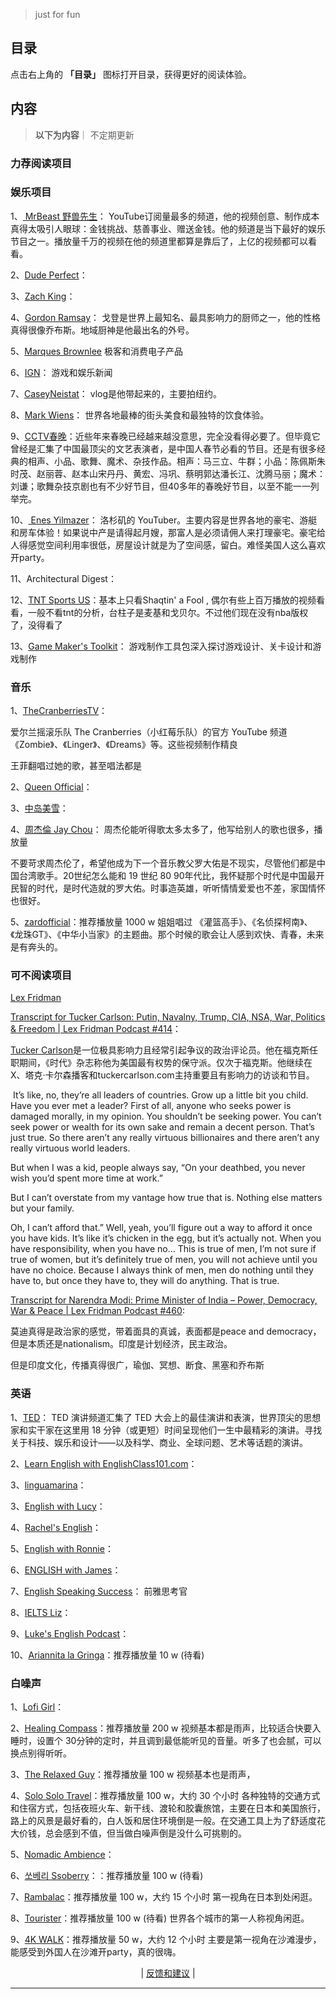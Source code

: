 > just for fun
## 目录

点击右上角的 **「目录」** 图标打开目录，获得更好的阅读体验。


## 内容
> **以下为内容**｜ 不定期更新

###  力荐阅读项目   
<!-- 

 -->




### 娱乐项目

1、[ MrBeast 野兽先生](https://www.youtube.com/@MrBeast)：
YouTube订阅量最多的频道，他的视频创意、制作成本真得太吸引人眼球：金钱挑战、慈善事业、赠送金钱。他的频道是当下最好的娱乐节目之一。播放量千万的视频在他的频道里都算是靠后了，上亿的视频都可以看看。

2、[Dude Perfect](https://www.youtube.com/@dudeperfect/videos)：

3、[Zach King](https://www.youtube.com/@ZachKing/videos)：

4、[Gordon Ramsay](https://www.youtube.com/GordonRamsay)：
戈登是世界上最知名、最具影响力的厨师之一，他的性格真得很像乔布斯。地域厨神是他最出名的外号。

5、[Marques Brownlee](https://www.youtube.com/@mkbhd/videos)
极客和消费电子产品 

6、[IGN](https://www.youtube.com/@IGN/videos)：
游戏和娱乐新闻

7、[CaseyNeistat](https://www.youtube.com/@casey/videos)：
vlog是他带起来的，主要拍纽约。

8、[Mark Wiens](https://www.youtube.com/@markwiens)：
世界各地最棒的街头美食和最独特的饮食体验。

9、[CCTV春晚](https://www.youtube.com/@CCTVGala/videos)：近些年来春晚已经越来越没意思，完全没看得必要了。但毕竟它曾经是汇集了中国最顶尖的文艺表演者，是中国人春节必看的节目。还是有很多经典的相声、小品、歌舞、魔术、杂技作品。相声：马三立、牛群；小品：陈佩斯朱时茂、赵丽蓉、赵本山宋丹丹、黄宏、冯巩、蔡明郭达潘长江、沈腾马丽；魔术：刘谦；歌舞杂技京剧也有不少好节目，但40多年的春晚好节目，以至不能一一列举完。

10、[ Enes Yilmazer](https://www.youtube.com/@EnesYilmazer/videos)：
洛杉矶的 YouTuber。主要内容是世界各地的豪宅、游艇和房车体验！如果说中产是请得起月嫂，那富人是必须请佣人来打理豪宅。豪宅给人得感觉空间利用率很低，房屋设计就是为了空间感，留白。难怪美国人这么喜欢开party。

11、Architectural Digest：

12、[TNT Sports US](https://www.youtube.com/@TNTSportsUS/videos)：基本上只看Shaqtin' a Fool , 偶尔有些上百万播放的视频看看，一般不看tnt的分析，台柱子是麦基和戈贝尔。不过他们现在没有nba版权了，没得看了

13、[Game Maker's Toolkit](https://www.youtube.com/@GMTK)：
游戏制作工具包深入探讨游戏设计、关卡设计和游戏制作

### 音乐

1、[TheCranberriesTV](https://www.youtube.com/@thecranberriestv?app=desktop)：

爱尔兰摇滚乐队 The Cranberries（小红莓乐队）的官方 YouTube 频道
《Zombie》、《Linger》、《Dreams》等。这些视频制作精良 

王菲翻唱过她的歌，甚至唱法都是


2、[Queen Official](https://www.youtube.com/channel/UCiMhD4jzUqG-IgPzUmmytRQ)：


3、[中岛美雪](https://www.youtube.com/@miyukiofficial/videos)：

4、[周杰倫 Jay Chou](https://www.youtube.com/@jaychou/videos)：
周杰伦能听得歌太多太多了，他写给别人的歌也很多，播放量

不要苛求周杰伦了，希望他成为下一个音乐教父罗大佑是不现实，尽管他们都是中国台湾歌手。20世纪怎么能和 19 世纪 80 90年代比，我怀疑那个时代是中国最开民智的时代，是时代造就的罗大佑。时事造英雄，听听情情爱爱也不差，家国情怀也很好。

5、[zardofficial](https://www.youtube.com/@zardofficial/videos)：推荐播放量 1000 w
姐姐唱过 《灌篮高手》、《名侦探柯南》、《龙珠GT》、《中华小当家》的主题曲。那个时候的歌会让人感到欢快、青春，未来是有奔头的。

###  可不阅读项目

[Lex Fridman](https://www.youtube.com/@lexfridman)

[Transcript for Tucker Carlson: Putin, Navalny, Trump, CIA, NSA, War, Politics & Freedom | Lex Fridman Podcast #414](https://lexfridman.com/tucker-carlson-transcript)：

[Tucker Carlson](https://en.wikipedia.org/wiki/Tucker_Carlson)是一位极具影响力且经常引起争议的政治评论员。他在福克斯任职期间，《时代》杂志称他为美国最有权势的保守派。仅次于福克斯。他继续在X、塔克·卡尔森播客和tuckercarlson.com主持重要且有影响力的访谈和节目。

 It’s like, no, they’re all leaders of countries. Grow up a little bit you child. Have you ever met a leader? First of all, anyone who seeks power is damaged morally, in my opinion. You shouldn’t be seeking power. You can’t seek power or wealth for its own sake and remain a decent person. That’s just true. So there aren’t any really virtuous billionaires and there aren’t any really virtuous world leaders.

But when I was a kid, people always say, “On your deathbed, you never wish you’d spent more time at work.”

But I can’t overstate from my vantage how true that is. Nothing else matters but your family.

Oh, I can’t afford that.” Well, yeah, you’ll figure out a way to afford it once you have kids. It’s like it’s chicken in the egg, but it’s actually not. When you have responsibility, when you have no… This is true of men, I’m not sure if true of women, but it’s definitely true of men, you will not achieve until you have no choice. Because I always think of men, men do nothing until they have to, but once they have to, they will do anything. That is true.

[Transcript for Narendra Modi: Prime Minister of India – Power, Democracy, War & Peace | Lex Fridman Podcast #460](https://lexfridman.com/narendra-modi-transcript):

莫迪真得是政治家的感觉，带着面具的真诚，表面都是peace and  democracy，但是本质还是nationalism。印度是计划经济，民主政治。

但是印度文化，传播真得很广，瑜伽、冥想、断食、黑塞和乔布斯

###  英语

1、[TED](https://www.youtube.com/@TED)：
TED 演讲频道汇集了 TED 大会上的最佳演讲和表演，世界顶尖的思想家和实干家在这里用 18 分钟（或更短）时间呈现他们一生中最精彩的演讲。寻找关于科技、娱乐和设计——以及科学、商业、全球问题、艺术等话题的演讲。

2、[Learn English with EnglishClass101.com](https://www.youtube.com/@EnglishClass101)：

3、[linguamarina](https://www.youtube.com/@linguamarina)：

3、[English with Lucy](https://www.youtube.com/@EnglishwithLucy)：

4、[Rachel's English](https://www.youtube.com/@rachelsenglish)：

5、[English with Ronnie](https://www.youtube.com/@engvidRonnie)：

6、[ENGLISH with James](https://www.youtube.com/@engvidJames)：

7、[English Speaking Success](https://www.youtube.com/@EnglishSpeakingSuccess/videos)：
前雅思考官

8、[IELTS Liz](https://www.youtube.com/@ieltsliz/videos)：

9、[Luke's English Podcast](https://www.youtube.com/@LukesEnglishPodcast)：

10、[Ariannita la Gringa](https://www.youtube.com/@ariannitalagringa/videos)：推荐播放量 10 w (待看)

###  白噪声

1、[Lofi Girl](https://www.youtube.com/@LofiGirl/videos)：

2、[Healing Compass](https://www.youtube.com/@HealingCompass/videos)：推荐播放量 200 w
视频基本都是雨声，比较适合快要入睡时，设置个 30分钟的定时，并且调到最低能听见的音量。听多了也会腻，可以换点别得听听。

3、[The Relaxed Guy](https://www.youtube.com/@therelaxedguy/videos)：推荐播放量 100 w
视频基本也是雨声，

4、[Solo Solo Travel](https://www.youtube.com/@SoloSoloTravel/videos)：推荐播放量 100 w，大约 30 个小时
各种独特的交通方式和住宿方式，包括夜班火车、新干线、渡轮和胶囊旅馆，主要在日本和美国旅行，路上的风景是最好看的，白人饭和居住环境倒是一般。在交通工具上为了舒适度花大价钱，总会感到不值，但当做白噪声倒是没什么可挑剔的。

5、[Nomadic Ambience](https://www.youtube.com/@NomadicAmbience)：

6、[쏘베리 Ssoberry](https://www.youtube.com/@ssoberrycamping/videos)：：推荐播放量 100 w  (待看)

7、[Rambalac](https://www.youtube.com/@Rambalac/videos)：推荐播放量 100 w，大约 15 个小时
第一视角在日本到处闲逛。

8、[Tourister](https://www.youtube.com/@Tyrister/videos)：推荐播放量 100 w  (待看)
世界各个城市的第一人称视角闲逛。

9、[4K WALK](https://www.youtube.com/@4KWALK/videos)：推荐播放量 50 w，大约 12 个小时
主要是第一视角在沙滩漫步，能感受到外国人在沙滩开party，真的很嗨。





 <!-- 

 
 

 -->

<p align="center">
    <!--
     <a href="https://github.com/521xueweihan/HelloGitHub/blob/master/content/HelloGitHub98.md">『上一期』</a> 
    -->
   | <a href='https://github.com/yangxuyu/Note/issues'>反馈和建议</a> |
    <!--
    <a href="https://github.com/521xueweihan/HelloGitHub/blob/master/content/HelloGitHub100.md">『下一期』</a>
    -->


</p>

---
